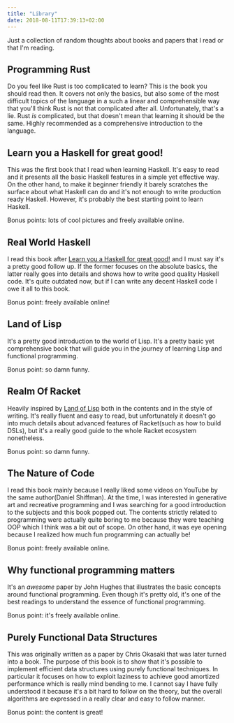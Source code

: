 ```yaml
---
title: "Library"
date: 2018-08-11T17:39:13+02:00
---
```


Just a collection of random thoughts about books and papers that I read or that
I'm reading.

## Programming Rust

Do you feel like Rust is too complicated to learn? This is the book you should
read then. It covers not only the basics, but also some of the most difficult
topics of the language in a such a linear and comprehensible way that you'll
think Rust is not that complicated after all. Unfortunately, that's a lie. Rust
_is_ complicated, but that doesn't mean that learning it should be the same.
Highly recommended as a comprehensive introduction to the language.

## Learn you a Haskell for great good!

This was the first book that I read when learning Haskell. It's easy to read and
it presents all the basic Haskell features in a simple yet effective way. On the
other hand, to make it beginner friendly it barely scratches the surface about
what Haskell can do and it's not enough to write production ready Haskell.
However, it's probably the best starting point to learn Haskell.

Bonus points: lots of cool pictures and freely available online.

## Real World Haskell

I read this book after [Learn you a Haskell for great
good!](#learn-you-a-haskell-for-great-good) and I must say it's a pretty good
follow up. If the former focuses on the absolute basics, the latter really goes
into details and shows how to write good quality Haskell code. It's quite
outdated now, but if I can write any decent Haskell code I owe it all to this
book.

Bonus point: freely available online!

## Land of Lisp

It's a pretty good introduction to the world of Lisp. It's a pretty basic yet
comprehensive book that will guide you in the journey of learning Lisp and
functional programming.

Bonus point: so damn funny.

## Realm Of Racket

Heavily inspired by [Land of Lisp](#land-of-lisp) both in the contents and in
the style of writing. It's really fluent and easy to read, but unfortunately it
doesn't go into much details about advanced features of Racket(such as how to
build DSLs), but it's a really good guide to the whole Racket ecosystem
nonetheless.

Bonus point: so damn funny.

## The Nature of Code

I read this book mainly because I really liked some videos on YouTube by the
same author(Daniel Shiffman). At the time, I was interested in generative art
and recreative programming and I was searching for a good introduction to the
subjects and this book popped out. The contents strictly related to programming
were actually quite boring to me because they were teaching OOP which I think
was a bit out of scope. On other hand, it was eye opening because I realized how
much fun programming can actually be!

Bonus point: freely available online.

## Why functional programming matters

It's an _awesome_ paper by John Hughes that illustrates the basic concepts
around functional programming. Even though it's pretty old, it's one of the best
readings to understand the essence of functional programming.

Bonus point: it's freely available online.

## Purely Functional Data Structures

This was originally written as a paper by Chris Okasaki that was later turned
into a book. The purpose of this book is to show that it's possible to implement
efficient data structures using purely functional techniques. In particular it
focuses on how to exploit laziness to achieve good amortized performance which
is really mind bending to me. I cannot say I have fully understood it because
it's a bit hard to follow on the theory, but the overall algorithms are
expressed in a really clear and easy to follow manner.

Bonus point: the content is great!
